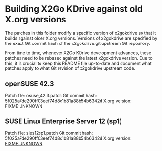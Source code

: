 # Building X2Go KDrive against old X.org versions

The patches in this folder modify a specific version of x2gokdrive so
that it builds against older X.org versions. Versions of x2gokdrive are
specified by the exact Git commit hash of the x2gokdrive.git upstream Git
repository.

From time to time, whenever X2Go KDrive development advances, these
patches need to be rebased against the latest x2gokdrive version. Due to
this, it is crucial to keep this README file up-to-date and document what
patches apply to what Git revision of x2gokdrive upstream code.

## openSUSE 42.3

Patch file: osuse\_42.3.patch
Git commit hash: 5f025a7de290ff03eef74d8c1b81a88b54b6342d
X.org version: <FIXME:UNKNOWN>

## SUSE Linux Enterprise Server 12 (sp1)

Patch file: sles12sp1.patch
Git commit hash: 5f025a7de290ff03eef74d8c1b81a88b54b6342d
X.org version: <FIXME:UNKNOWN>
